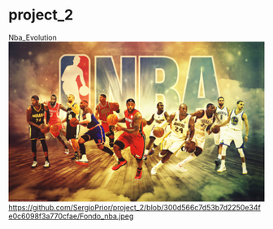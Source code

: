 # project_2
Nba_Evolution
![Nba_Evolution](Fondo_nba.jpeg)
https://github.com/SergioPrior/project_2/blob/300d566c7d53b7d2250e34fe0c6098f3a770cfae/Fondo_nba.jpeg
